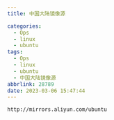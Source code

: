 ```yaml
---
title: 中国大陆镜像源

categories:
  - Ops
  - linux
  - ubuntu
tags:
  - Ops
  - linux
  - ubuntu
  - 中国大陆镜像源
abbrlink: 28789
date: 2023-03-06 15:47:44
---
```


```bash
http://mirrors.aliyun.com/ubuntu
```
